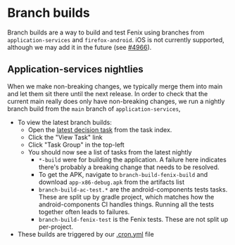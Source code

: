 # Branch builds

Branch builds are a way to build and test Fenix using branches from `application-services` and `firefox-android`.
iOS is not currently supported, although we may add it in the future (see [#4966](https://github.com/mozilla/application-services/issues/4966)).

## Application-services nightlies

When we make non-breaking changes, we typically merge them into main and let them sit there until the next release. In
order to check that the current main really does only have non-breaking changes, we run a nightly branch build from the
`main` branch of `application-services`,

- To view the latest branch builds:
   - Open the [latest decision task](https://firefox-ci-tc.services.mozilla.com/tasks/index/project.application-services.v2.branch.main.latest.taskgraph/decision-nightly) from the task index.
   - Click the "View Task" link
   - Click "Task Group" in the top-left
   - You should now see a list of tasks from the latest nightly
     - `*-build` were for building the application.  A failure here indicates there's probably a breaking change that
       needs to be resolved.
     - To get the APK, navigate to `branch-build-fenix-build` and download `app-x86-debug.apk` from the artifacts list
     - `branch-build-ac-test.*` are the android-components tests tasks.  These are split up by gradle project, which matches
       how the android-components CI handles things.  Running all the tests together often leads to failures.
     - `branch-build-fenix-test` is the Fenix tests.  These are not split up per-project.
- These builds are triggered by our [.cron.yml](https://github.com/mozilla/application-services/blob/main/.cron.yml) file
